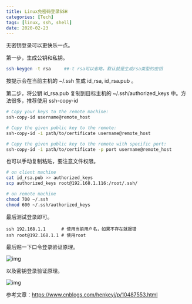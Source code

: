 ```yaml
---
title: Linux免密码登录SSH
categories: [Tech]
tags: [linux, ssh, shell]
date: 2020-02-23
---
```


无密钥登录可以更快乐一点。

<!-- more -->

第一步，生成公钥和私钥。

```sh
ssh-keygen -t rsa     ##-t rsa可以省略，默认就是生成rsa类型的密钥
```

按提示会在当前主机的 ~/.ssh 生成 id_rsa, id_rsa.pub 。

第二步，将公钥 id_rsa.pub 复制到目标主机的 ~/.ssh/authorized_keys 中。方法很多，推荐使用 ssh-copy-id

```sh
# Copy your keys to the remote machine:
ssh-copy-id username@remote_host

# Copy the given public key to the remote:
ssh-copy-id -i path/to/certificate username@remote_host

# Copy the given public key to the remote with specific port:
ssh-copy-id -i path/to/certificate -p port username@remote_host
```

也可以手动复制粘贴，要注意文件权限。

```sh
# on client machine
cat id_rsa.pub >> authorized_keys
scp authorized_keys root@192.168.1.116:/root/.ssh/

# on remote machine
chmod 700 ~/.ssh
chmod 600 ~/.ssh/authorized_keys
```

最后测试登录即可。

```
ssh 192.168.1.1      # 使用当前用户名，如果不存在就报错
ssh root@192.168.1.1 # 使用root
```

最后贴一下口令登录验证原理。

![img](https://tobyqin.github.io/images/1586336-20190213210715597-629546872.png)

以及密钥登录验证原理。

![img](https://tobyqin.github.io/images/1586336-20190213210725731-973454197.png)

参考文章：https://www.cnblogs.com/henkeyi/p/10487553.html
